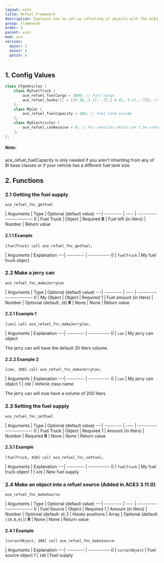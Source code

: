```yaml
---
layout: wiki
title: Refuel Framework
description: Explains how to set-up refueling of objects with the ACE3 refuel system.
group: framework
order: 5
parent: wiki
mod: ace
version:
  major: 3
  minor: 4
  patch: 0
---
```


## 1. Config Values

```cpp
class CfgVehicles {
    class MyFuelTruck {
        ace_refuel_fuelCargo = 3000; // Fuel cargo
        ace_refuel_hooks)[] = {{0.38,-3.17,-.7},{-0.41,-3.17,-.7}}; // Nozzle hooks positions
    };
    class MyCar {
        ace_refuel_fuelCapacity = 100; // Fuel tank volume
    };
    class MyElectricCar {
        ace_refuel_canReceive = 0; // For vehicles which can't be refueled
    };
};
```

<div class="panel callout">
    <h5>Note:</h5>
    <p>ace_refuel_fuelCapacity is only needed if you aren't inheriting from any of BI base classes or if your vehicle has a different fuel tank size.</p>
</div>

## 2. Functions

### 2.1 Getting the fuel supply

`ace_refuel_fnc_getFuel`

   | Arguments | Type | Optional (default value)
---| --------- | ---- | ------------------------
0  | Fuel Truck | Object | Required
**R** | Fuel left (in liters) | Number | Return value

#### 2.1.1 Example

`[fuelTruck] call ace_refuel_fnc_getFuel;`

   | Arguments | Explanation
---| --------- | -----------
0  | `fuelTruck` | My fuel truck object

### 2.2 Make a jerry can

`ace_refuel_fnc_makeJerryCan`

   | Arguments | Type | Optional (default value)
---| --------- | ---- | ------------------------
0  | My Object | Object | Required
1  | Fuel amount (in liters) | Number | Optional (default: `20`)
**R** | None | None | Return value

#### 2.2.1 Example 1

`[can] call ace_refuel_fnc_makeJerryCan;`

   | Arguments | Explanation
---| --------- | -----------
0  | `can` | My jerry can object

The jerry can will have the default 20 liters volume.

#### 2.2.2 Example 2

`[can, 200] call ace_refuel_fnc_makeJerryCan;`

   | Arguments | Explanation
---| --------- | -----------
0  | `can` | My jerry can object
1  | `200` | Vehicle class name

The jerry can will now have a volume of 200 liters.

### 2.3 Setting the fuel supply

`ace_refuel_fnc_setFuel`

   | Arguments | Type | Optional (default value)
---| --------- | ---- | ------------------------
0  | Fuel Truck | Object | Required
1  | Amount (in liters) | Number | Required
**R** | None | None | Return value

#### 2.3.1 Example

`[fuelTruck, 428] call ace_refuel_fnc_setFuel;`

   | Arguments | Explanation
---| --------- | -----------
0  | `fuelTruck` | My fuel truck object
1  | `428` | New fuel supply

### 2.4 Make an object into a refuel source (Added in ACE3 3.11.0)

`ace_refuel_fnc_makeSource`

   | Arguments | Type | Optional (default value)
---| --------- | ---- | ------------------------
0  | Fuel Source | Object | Required
1  | Amount (in liters) | Number | Optional (default: `0`)
2  | Hooks positions | Array | Optional (default: `[[0,0,0]]`)
**R** | None | None | Return value

#### 2.4.1 Example

`[cursorObject, 100] call ace_refuel_fnc_makeSource`

   | Arguments | Explanation
---| --------- | -----------
0  | `cursorObject` | Fuel source object
1  | `100` | Fuel supply
